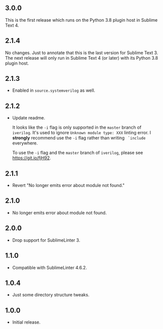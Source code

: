 ## 3.0.0

This is the first release which runs on the Python 3.8 plugin host in Sublime Text 4.

## 2.1.4

No changes. Just to annotate that this is the last version for Sublime Text 3.
The next release will only run in Sublime Text 4 (or later) with its Python 3.8 plugin host.

## 2.1.3

- Enabled in `source.systemverilog` as well.

## 2.1.2

- Update readme.

  It looks like the `-i` flag is only supported in the `master` branch of `iverilog`.
  It's used to ignore `Unknown module type: XXX` linting error.
  I **strongly** recommend use the `-i` flag rather than writing `` `include`` everywhere.

  To use the `-i` flag and the `master` branch of `iverilog`, please see https://git.io/fjH92.

## 2.1.1

- Revert "No longer emits error about module not found."

## 2.1.0

- No longer emits error about module not found.

## 2.0.0

- Drop support for SublimeLinter 3.

## 1.1.0

- Compatible with SublimeLinter 4.6.2.

## 1.0.4

- Just some directory structure tweaks.

## 1.0.0

- Initial release.
